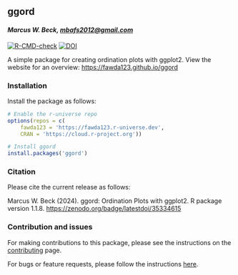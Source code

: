 
## ggord

#### *Marcus W. Beck, <mbafs2012@gmail.com>*

[![R-CMD-check](https://github.com/fawda123/ggord/workflows/R-CMD-check/badge.svg)](https://github.com/fawda123/ggord/actions)
[![DOI](https://zenodo.org/badge/35334615.svg)](https://zenodo.org/badge/latestdoi/35334615)

A simple package for creating ordination plots with ggplot2. View the website for an overview: <https://fawda123.github.io/ggord>

### Installation

Install the package as follows:

``` r
# Enable the r-universe repo
options(repos = c(
    fawda123 = 'https://fawda123.r-universe.dev',
    CRAN = 'https://cloud.r-project.org'))

# Install ggord
install.packages('ggord')
```

### Citation

Please cite the current release as follows:

Marcus W. Beck (2024). ggord: Ordination Plots with ggplot2. R package
version 1.1.8. <https://zenodo.org/badge/latestdoi/35334615>

### Contribution and issues

For making contributions to this package, please see the instructions on
the [contributing](.github/CONTRIBUTING.md) page.

For bugs or feature requests, please follow the instructions
[here](.github/ISSUE_TEMPLATE.md).

